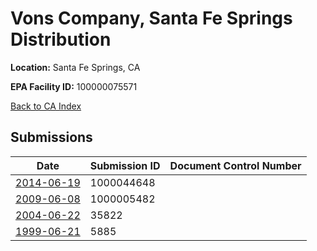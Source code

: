 # Vons Company, Santa Fe Springs Distribution

**Location:** Santa Fe Springs, CA

**EPA Facility ID:** 100000075571

[Back to CA Index](../../index.md)

## Submissions

| Date | Submission ID | Document Control Number |
|------|--------------|-------------------------|
| [2014-06-19](submissions/1000044648.md) | 1000044648 |  |
| [2009-06-08](submissions/1000005482.md) | 1000005482 |  |
| [2004-06-22](submissions/35822.md) | 35822 |  |
| [1999-06-21](submissions/5885.md) | 5885 |  |
